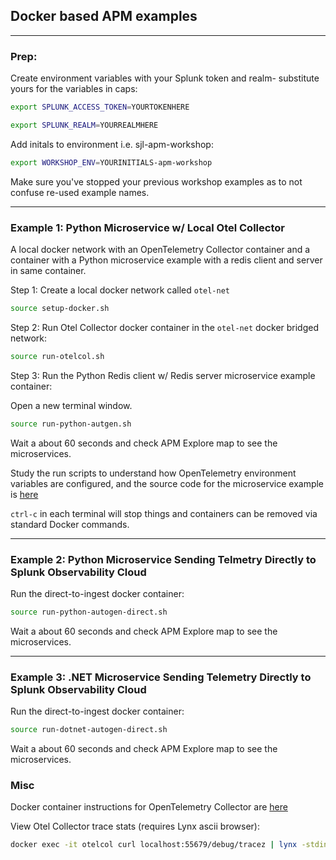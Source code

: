 ## Docker based APM examples

---
### Prep:
Create environment variables with your Splunk token and realm- substitute yours for the variables in caps:  
```bash
export SPLUNK_ACCESS_TOKEN=YOURTOKENHERE
```
```bash
export SPLUNK_REALM=YOURREALMHERE
```

Add initals to environment i.e. sjl-apm-workshop:
```bash
export WORKSHOP_ENV=YOURINITIALS-apm-workshop
```

Make sure you've stopped your previous workshop examples as to not confuse re-used example names.

---
### Example 1: Python Microservice w/ Local Otel Collector
A local docker network with an OpenTelemetry Collector container and a container with a Python microservice example with a redis client and server in same container.  

Step 1: Create a local docker network called `otel-net`  
```bash
source setup-docker.sh
```

Step 2: Run Otel Collector docker container in the `otel-net` docker bridged network:
```bash
source run-otelcol.sh
```

Step 3: Run the Python Redis client w/ Redis server microservice example container:

Open a new terminal window.  

```bash
source run-python-autgen.sh
```

Wait a about 60 seconds and check APM Explore map to see the microservices.

Study the run scripts to understand how OpenTelemetry environment variables are configured, and the source code for the microservice example is [here](https://github.com/signalfx/otelworkshop/tree/main/k8s/python/tools/autogen)  

`ctrl-c` in each terminal will stop things and containers can be removed via standard Docker commands.

---
### Example 2: Python Microservice Sending Telmetry Directly to Splunk Observability Cloud  

Run the direct-to-ingest docker container:
```bash
source run-python-autogen-direct.sh 
```
Wait a about 60 seconds and check APM Explore map to see the microservices.

---
### Example 3: .NET Microservice Sending Telemetry Directly to Splunk Observability Cloud

Run the direct-to-ingest docker container:
```bash
source run-dotnet-autogen-direct.sh 
```
Wait a about 60 seconds and check APM Explore map to see the microservices.

### Misc

Docker container instructions for OpenTelemetry Collector are [here](https://github.com/signalfx/splunk-otel-collector/blob/main/docs/getting-started/linux-manual.md)

View Otel Collector trace stats (requires Lynx ascii browser):
```bash
docker exec -it otelcol curl localhost:55679/debug/tracez | lynx -stdin
```